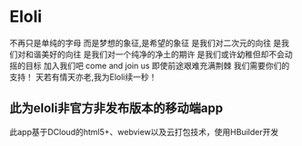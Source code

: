 # Eloli
不再只是单纯的字母
而是梦想的象征,是希望的象征
是我们对二次元的向往
是我们对和谐美好的向往
是我们对一个纯净的净土的期许
是我们或许幼稚但却不会动摇的目标
加入我们吧 come and join us
即使前途艰难充满荆棘
我们需要你们的支持！
天若有情天亦老,我为Eloli续一秒！
## 此为eloli非官方非发布版本的移动端app
此app基于DCloud的html5+、webview以及云打包技术，使用HBuilder开发
